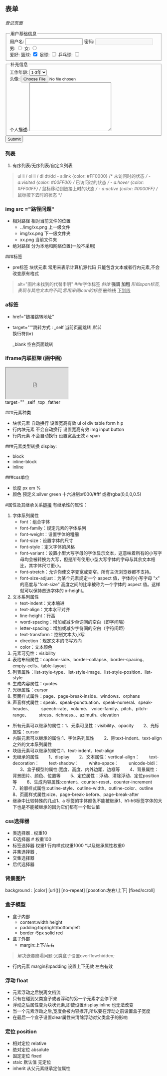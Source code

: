 ## 表单<form>
*登记页面*

<form action="" method="get"> 
	<!-- action 表单提交地址; method 提交方式:get/post -->
	<fieldset>
		<legend>用户基础信息</legend>
		<!-- fieldset legend实现表单分组 -->
		<!-- type 属性的不同text password checkbox radio submit(除了下拉框select option)以实现不同的功能 -->
		<!-- input 单标签 -->
		用户名: <input readonly name="username" type="text">
		密码: <input disabled name="password" type="password">
		<br>
		<label for="">
		<!-- label标签常用于与checkbox或radio关联，以实现点击文字也能选中/取消checkbox或radio -->
		<!-- radio 单选框 -->
			男: <input type="radio" value="1" name="sex">
		</label>
		<label for="">
			女: <input type="radio" value="0" name="sex">
		</label>
		<!-- sex=1-->
		<br>
		爱好: 
		<label for="">
			篮球: <input checked value="1" name="like" type="checkbox">
			<!-- checked 默认选中 checkbox多选 -->
		</label>
		<label for="">
			足球: <input value="2" name="like" type="checkbox">
		</label>
		<label for="">
			乒乓球: <input value="3" name="like" type="checkbox">
		</label>
	</fieldset>	
	<fieldset>
		<legend>补充信息</legend>
		工作年龄: 
		<select name="exp" id="">
			<option value="1">无</option>
			<option selected value="2">1-3年</option>
			<!-- select option下拉框标签 -->
			<!-- selected 默认选中 -->
			<option value="3">3-5年</option>
			<option value="4">5-8年</option>
		</select>
		<!-- exp=2 -->
		<br>
		头像: <input type="file">
		<br>
		<!-- id 唯一标识 不能重复-->
		个人描述: <textarea name="description" id="" cols="30" rows="10">			
		</textarea>
	</fieldset>
		<input type="submit">
</form>

### 列表
1. 有序列表/无序列表/自定义列表
> ul li / ol li  / dl dt/dd
 	- a:link {color: #FF0000} /* 未访问时的状态 */
 	- a:visited {color: #00FF00} /* 已访问过的状态 */
	- a:hover {color: #FF00FF} /* 鼠标移动到链接上时的状态 */
	- a:active {color: #0000FF} /* 鼠标按下去时的状态 */


###  img src ="路径问题"
- 相对路径 相对当前文件的位置 
	- ../img/xx.png 上一级文件
	- img/xx.png 下一级文件夹
	- xx.png 当前文件夹
- 绝对路径 分为本地和网络位置(一般不采用)

###标签
- pre标签 块状元素 常用来表示计算机源代码 只能包含文本或者行内元素,不会改变原有格式

>alt="图片未找到的代替申明"
###字体标签
<em> 斜体 </em>
<strong> 强调</strong>
<b> 加粗 </b>
<i>形如span标签,表现与其他文本的不同,常用来做icon的标签</i>
<del>删除线</del>
<ins>下划线</ins>

### a标签
- href="链接跳转地址"
- target="'"跳转方式 :
 _self 当前页面跳转 *默认* <br> 换行符(br)

   _blank 空白页面跳转	

### iframe内联框架 (画中画)
 <iframe src="https://www.baidu.com"  framebord=2px width=200px height=100px target="-blank"></iframe>  <br>
target="" _self
		_top
		_father


###元素种类
- 块状元素 自动换行 设置宽高有效
ul ol div  table form h p
- 行内块元素 不会自动换行 设置宽高有效
img input button
- 行内元素 不会自动换行 设置宽高无效
a  span 

###元素类型转换 display:
- block 
- inline-block
- inline 

###css单位
- 长度 px em %
- 颜色 预定义:silver green 十六进制:#000/#fff 或者rgba(0,0,0,0.5)





#属性及其继承关系[链接](https://www.jianshu.com/p/fbfc6c751e34)
有继承性的属性：      
1. 字体系列属性       
	- font：组合字体        
	- font-family：规定元素的字体系列      
	- font-weight：设置字体的粗细       
	- font-size：设置字体的尺寸       
	- font-style：定义字体的风格        
	- font-variant：设置小型大写字母的字体显示文本，这意味着所有的小写字母均会被转换为大写，但是所有使用小型大写字体的字母与其余文本相比，其字体尺寸更小。       
  	-  font-stretch：允许你使文字变宽或变窄。所有主流浏览器都不支持。       
 	 - font-size-adjust：为某个元素规定一个 aspect 值，字体的小写字母 "x" 的高度与"font-size" 高度之间的比率被称为一个字体的 aspect 值。这样就可以保持首选字体的 x-height。  
2. 文本系列属性        
 	- text-indent：文本缩进        
 	- text-align：文本水平对齐       
 	- line-height：行高        
 	- word-spacing：增加或减少单词间的空白（即字间隔）       
	- letter-spacing：增加或减少字符间的空白（字符间距）        
  	- text-transform：控制文本大小写       
	 - direction：规定文本的书写方向        
  	- color：文本颜色  
3. 元素可见性：visibility       
4. 表格布局属性：caption-side、border-collapse、border-spacing、        empty-cells、table-layout     
5. 列表属性：list-style-type、list-style-image、list-style-position、list-style        
6. 生成内容属性：quotes        
7. 光标属性：cursor        
8. 页面样式属性：page、page-break-inside、windows、orphans        
9. 声音样式属性：speak、speak-punctuation、speak-numeral、speak-header、        speech-rate、volume、		voice-family、pitch、pitch-range、        stress、richness、、azimuth、elevation
- 所有元素可以继承的属性：1、元素可见性：visibility、opacity        2、光标属性：cursor 
- 内联元素可以继承的属性:1、字体系列属性        2、除text-indent、text-align之外的文本系列属性
- 块级元素可以继承的属性:1、text-indent、text-align
- 无继承的属性       
 1、display       
 2、文本属性：vertical-align：        text-decoration：        text-shadow：        white-space：        unicode-bidi：       
 3、盒子模型的属性:宽度、高度、内外边距、边框等       
 4、背景属性：背景图片、颜色、位置等       
5、定位属性：浮动、清除浮动、定位position等        
6、生成内容属性:content、counter-reset、counter-increment       
7、轮廓样式属性:outline-style、outline-width、outline-color、outline        
8、页面样式属性:size、page-break-before、page-break-after
- 继承中比较特殊的几点1、a 标签的字体颜色不能被继承1、h1-h6标签字体的大下也是不能被继承的因为它们都有一个默认值


### css选择器
- 类选择器 . 权重10
- ID选择器 # 权重100
- 标签选择器 权重1
行内样式权重1000  *以及继承属性权重0
- 并集选择器 ,
- 交集选择器 
- 后代选择器

### 背景图片
background : [color] [url()]  [no-repeat] [posotion:左右/上下] [fixed/scroll]
### 盒子模型
- 盒子内部
	- content:width height
	- padding:top/right/bottom/left
	- border :5px solid red
- 盒子外部
	- margin:上下/左右
>解决嵌套崩塌问题:父类盒子设置overflow:hidden;
- 行内元素 margin和padding 设置上下无效 左右有效

### 浮动 float
- 元素浮动之后脱离文档流
- 只有在碰到父类盒子或者浮动的另一个元素才会停下来
- 浮动之后属性变为块状元素,即使设置display:inline 也无法改变
- 当一个元素浮动之后,宽度会被内容撑开,所以要在浮动之前设置盒子宽度
- 在最后一个盒子设置clear属性来清除浮动对父类盒子的影响

### 定位 position
- 相对定位 relative
- 绝对定位 absolute
- 固定定位 fixed
- staic 默认值 无定位
- inherit 从父元素继承定位属性

